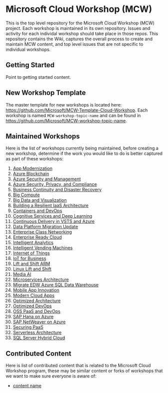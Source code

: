 # Microsoft Cloud Workshop (MCW)
This is the top level repository for the Microsoft Cloud Workshop (MCW) project. Each workshop is maintained in its own repository.  Issues and activity for each individal workshop should take place in those repos.  This repository contains the Wiki, captures the overall process to create and maintain MCW content, and top level issues that are not specific to individual workshops.

## Getting Started
Point to getting started content.

## New Workshop Template
The master template for new workshops is located here: https://github.com/Microsoft/MCW-Template-Cloud-Workshop. Each workshop is named `MCW-workshop-topic-name` and can be found in https://github.com/Microsoft/MCW-workshop-topic-name.

## Maintained Workshops
Here is the list of workshops currently being maintained, before creating a new workshop, determine if the work you would like to do is better captured as part of these workshops:

1. [App Modernization](https://github.com/Microsoft/MCW-App-Modernization)
1. [Azure Blockchain](https://github.com/Microsoft/MCW-Azure-Blockchain)
1. [Azure Security and Management](https://github.com/Microsoft/MCW-Azure-Security-and-Management)
1. [Azure Security, Privacy, and Compliance](https://github.com/Microsoft/MCW-Azure-Security-Privacy-and-Compliance)
1. [Business Continuity and Disaster Recovery](https://github.com/Microsoft/MCW-Business-Continuity-and-Disaster-Recovery)
1. [Big Compute](Microsoft/MCW-Big-Compute)
1. [Big Data and Visualization](https://github.com/Microsoft/MCW-Big-Data-and-Visualization)
1. [Building a Resilient IaaS Architecture](https://github.com/Microsoft/MCW-Building-A-Resilient-IaaS-Architecture)
1. [Containers and DevOps](https://github.com/Microsoft/MCW-Containers-and-DevOps)
1. [Cognitive Services and Deep Learning](Microsoft/MCW-Cognitive-Services-and-Deep-Learning)
1. [Continuous Delivery in VSTS and Azure](https://github.com/Microsoft/MCW-Continuous-Delivery-in-VSTS-and-Azure)
1. [Data Platform Migration Update](https://github.com/Microsoft/MCW-Data-Platform-Migration-Upgrade)
1. [Enterprise Class Networking](https://github.com/Microsoft/MCW-Enterprise-Class-Networking)
1. [Enterprise Ready Cloud](https://github.com/Microsoft/MCW-Enterprise-Ready-Cloud)
1. [Intelligent Analytics](https://github.com/Microsoft/MCW-Intelligent-Analytics)
1. [Intelligent Vending Machines](https://github.com/Microsoft/MCW-Intelligent-Vending-Machines)
1. [Internet of Things](https://github.com/Microsoft/MCW-Internet-of-Things)
1. [IoT for Business](https://github.com/Microsoft/MCW-IoT-for-Business)
1. [Lift and Shift ARM](https://github.com/Microsoft/MCW-Lift-and-Shift-ARM)
1. [Linux Lift and Shift](https://github.com/Microsoft/MCW-Linux-Lift-and-Shift)
1. [Media AI](https://github.com/Microsoft/MCW-Media-AI)
1. [Microservices Architecture](https://github.com/Microsoft/MCW-Microservices-Architecture)
1. [Migrate EDW Azure SQL Data Warehouse](https://github.com/Microsoft/MCW-Migrate-EDW-Azure-SQL-Data-Warehouse)
1. [Mobile App Innovation](https://github.com/Microsoft/MCW-Mobile-App-Innovation)
1. [Modern Cloud Apps](https://github.com/Microsoft/MCW-Modern-Cloud-Apps)
1. [Optimized Architecture](https://github.com/Microsoft/MCW-Optimized-Architecture)
1. [Optimized DevOps](https://github.com/Microsoft/MCW-OSS-DevOps)
1. [OSS PaaS and DevOps](https://github.com/Microsoft/MCW-OSS-PaaS-and-DevOps)
1. [SAP Hana on Azure](https://github.com/Microsoft/MCW-SAP-Hana-on-Azure)
1. [SAP NetWeaver on Azure](https://github.com/Microsoft/MCW-SAP-NetWeaver-on-Azure)
1. [Securing PaaS](https://github.com/Microsoft/MCW-Securing-PaaS)
1. [Serverless Architecture](https://github.com/Microsoft/MCW-Serverless-Architecture)
1. [SQL Server Hybrid Cloud](https://github.com/Microsoft/MCW-SQL-Server-Hybrid-Cloud) 

## Contributed Content
Here is list of contributed content that is related to the Microsoft Cloud Workshop program, these may be similar content or forks of workshops that we want to make sure everyone is aware of:
- [content name](https://www.github.com/name)
